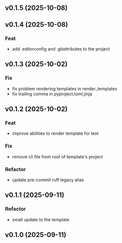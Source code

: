 ## v0.1.5 (2025-10-08)

## v0.1.4 (2025-10-08)

### Feat

- add .editorconfig and .gitattributes to the project

## v0.1.3 (2025-10-02)

### Fix

- fix problem rendering templates in render_templates
- fix trailing comma in pyproject.toml.jinja

## v0.1.2 (2025-10-02)

### Feat

- improve abilities to render template for test

### Fix

- remove cli file from root of template's project

### Refactor

- update pre-commit ruff legacy alias

## v0.1.1 (2025-09-11)

### Refactor

- small update to the template

## v0.1.0 (2025-09-11)
